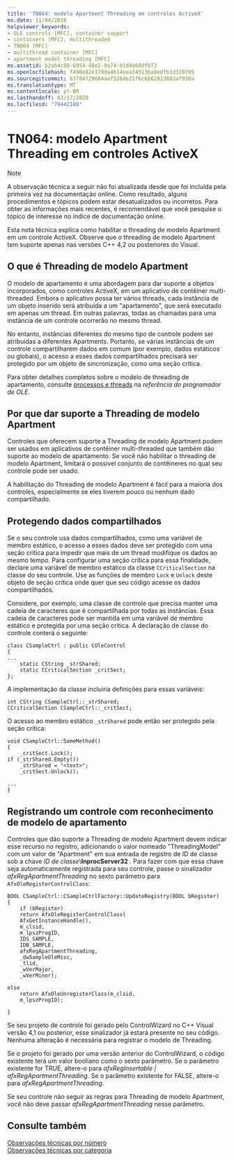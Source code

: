 ```yaml
---
title: 'TN064: modelo Apartment Threading em controles ActiveX'
ms.date: 11/04/2016
helpviewer_keywords:
- OLE controls [MFC], container support
- containers [MFC], multithreaded
- TN064 [MFC]
- multithread container [MFC]
- apartment model threading [MFC]
ms.assetid: b2ab4c88-6954-48e2-9a74-01d4a60df073
ms.openlocfilehash: f490e82e179da4614eea345136a9edfb1d320705
ms.sourcegitcommit: 63784729604aaf526de21f6c6b62813882af930a
ms.translationtype: MT
ms.contentlocale: pt-BR
ms.lasthandoff: 03/17/2020
ms.locfileid: "79442108"
---
```

# <a name="tn064-apartment-model-threading-in-activex-controls"></a>TN064: modelo Apartment Threading em controles ActiveX

> [!NOTE]
>  A observação técnica a seguir não foi atualizada desde que foi incluída pela primeira vez na documentação online. Como resultado, alguns procedimentos e tópicos podem estar desatualizados ou incorretos. Para obter as informações mais recentes, é recomendável que você pesquise o tópico de interesse no índice de documentação online.

Esta nota técnica explica como habilitar o threading de modelo Apartment em um controle ActiveX. Observe que o threading de modelo Apartment tem suporte apenas nas versões C++ 4,2 ou posteriores do Visual.

## <a name="what-is-apartment-model-threading"></a>O que é Threading de modelo Apartment

O modelo de apartamento é uma abordagem para dar suporte a objetos incorporados, como controles ActiveX, em um aplicativo de contêiner multi-threaded. Embora o aplicativo possa ter vários threads, cada instância de um objeto inserido será atribuída a um "apartamento", que será executado em apenas um thread. Em outras palavras, todas as chamadas para uma instância de um controle ocorrerão no mesmo thread.

No entanto, instâncias diferentes do mesmo tipo de controle podem ser atribuídas a diferentes Apartments. Portanto, se várias instâncias de um controle compartilharem dados em comum (por exemplo, dados estáticos ou globais), o acesso a esses dados compartilhados precisará ser protegido por um objeto de sincronização, como uma seção crítica.

Para obter detalhes completos sobre o modelo de threading de apartamento, consulte [processos e threads](/windows/win32/ProcThread/processes-and-threads) na *referência do programador de OLE*.

## <a name="why-support-apartment-model-threading"></a>Por que dar suporte a Threading de modelo Apartment

Controles que oferecem suporte a Threading de modelo Apartment podem ser usados em aplicativos de contêiner multi-threaded que também dão suporte ao modelo de apartamento. Se você não habilitar o threading de modelo Apartment, limitará o possível conjunto de contêineres no qual seu controle pode ser usado.

A habilitação do Threading de modelo Apartment é fácil para a maioria dos controles, especialmente se eles tiverem pouco ou nenhum dado compartilhado.

## <a name="protecting-shared-data"></a>Protegendo dados compartilhados

Se o seu controle usa dados compartilhados, como uma variável de membro estático, o acesso a esses dados deve ser protegido com uma seção crítica para impedir que mais de um thread modifique os dados ao mesmo tempo. Para configurar uma seção crítica para essa finalidade, declare uma variável de membro estático da classe `CCriticalSection` na classe do seu controle. Use as funções de membro `Lock` e `Unlock` deste objeto de seção crítica onde quer que seu código acesse os dados compartilhados.

Considere, por exemplo, uma classe de controle que precisa manter uma cadeia de caracteres que é compartilhada por todas as instâncias. Essa cadeia de caracteres pode ser mantida em uma variável de membro estático e protegida por uma seção crítica. A declaração de classe do controle conterá o seguinte:

```
class CSampleCtrl : public COleControl
{
...
    static CString _strShared;
    static CCriticalSection _critSect;
};
```

A implementação da classe incluiria definições para essas variáveis:

```
int CString CSampleCtrl::_strShared;
CCriticalSection CSampleCtrl::_critSect;
```

O acesso ao membro estático `_strShared` pode então ser protegido pela seção crítica:

```
void CSampleCtrl::SomeMethod()
{
    _critSect.Lock();
if (_strShared.Empty())
    _strShared = "<text>";
    _critSect.Unlock();

...
}
```

## <a name="registering-an-apartment-model-aware-control"></a>Registrando um controle com reconhecimento de modelo de apartamento

Controles que dão suporte a Threading de modelo Apartment devem indicar esse recurso no registro, adicionando o valor nomeado "ThreadingModel" com um valor de "Apartment" em sua entrada de registro de ID de classe sob a chave *ID de classe*\\**InprocServer32** . Para fazer com que essa chave seja automaticamente registrada para seu controle, passe o sinalizador *afxRegApartmentThreading* no sexto parâmetro para `AfxOleRegisterControlClass`:

```
BOOL CSampleCtrl::CSampleCtrlFactory::UpdateRegistry(BOOL bRegister)
{
    if (bRegister)
    return AfxOleRegisterControlClass(
    AfxGetInstanceHandle(),
    m_clsid,
    m_lpszProgID,
    IDS_SAMPLE,
    IDB_SAMPLE,
    afxRegApartmentThreading,
    _dwSampleOleMisc,
    _tlid,
    _wVerMajor,
    _wVerMinor);

else
    return AfxOleUnregisterClass(m_clsid,
    m_lpszProgID);

}
```

Se seu projeto de controle foi gerado pelo ControlWizard no C++ Visual versão 4,1 ou posterior, esse sinalizador já estará presente no seu código. Nenhuma alteração é necessária para registrar o modelo de Threading.

Se o projeto foi gerado por uma versão anterior do ControlWizard, o código existente terá um valor booliano como o sexto parâmetro. Se o parâmetro existente for TRUE, altere-o para *afxRegInsertable | afxRegApartmentThreading*. Se o parâmetro existente for FALSE, altere-o para *afxRegApartmentThreading*.

Se seu controle não seguir as regras para Threading de modelo Apartment, você não deve passar *afxRegApartmentThreading* nesse parâmetro.

## <a name="see-also"></a>Consulte também

[Observações técnicas por número](../mfc/technical-notes-by-number.md)<br/>
[Observações técnicas por categoria](../mfc/technical-notes-by-category.md)
